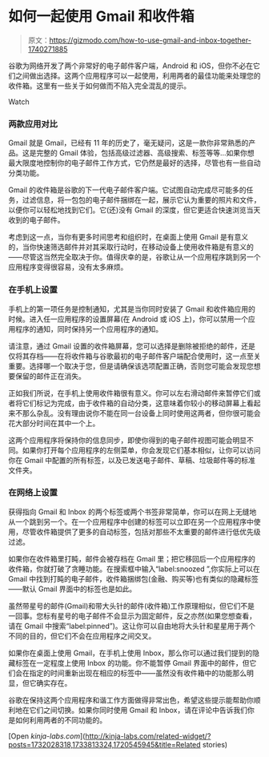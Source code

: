 # 如何一起使用 Gmail 和收件箱

> 原文：<https://gizmodo.com/how-to-use-gmail-and-inbox-together-1740271885>

谷歌为网络开发了两个非常好的电子邮件客户端，Android 和 iOS，但你不必在它们之间做出选择。这两个应用程序可以一起使用，利用两者的最佳功能来处理您的收件箱。这里有一些关于如何做而不陷入完全混乱的提示。

Watch

### **两款应用对比**

Gmail 就是 Gmail，已经有 11 年的历史了，毫无疑问，这是一款你非常熟悉的产品。这是完整的 Gmail 体验，包括高级过滤器、高级搜索、标签等等...如果你想最大限度地控制你的电子邮件工作方式，它仍然是最好的选择，尽管也有一些自动分类功能。

Gmail 的收件箱是谷歌的下一代电子邮件客户端。它试图自动完成尽可能多的任务，过滤信息，将一包包的电子邮件捆绑在一起，展示它认为重要的照片和文件，以便你可以轻松地找到它们。它(还)没有 Gmail 的深度，但它更适合快速浏览当天收到的电子邮件。

考虑到这一点，当你有更多时间思考和组织时，在桌面上使用 Gmail 是有意义的，当你快速筛选邮件并对其采取行动时，在移动设备上使用收件箱是有意义的——尽管这当然完全取决于你。值得庆幸的是，谷歌让从一个应用程序跳到另一个应用程序变得很容易，没有太多麻烦。

### **在手机上设置**

手机上的第一项任务是控制通知，尤其是当你同时安装了 Gmail 和收件箱应用的时候。进入任一应用程序的设置屏幕(在 Android 或 iOS 上)，你可以禁用一个应用程序的通知，同时保持另一个应用程序的通知。

请注意，通过 Gmail 设置的收件箱屏幕，您可以选择是删除被拒绝的邮件，还是仅将其存档——在将收件箱与谷歌最初的电子邮件客户端配合使用时，这一点至关重要。选择哪一个取决于您，但是请确保该选项配置正确，否则您可能会发现您想要保留的邮件正在消失。

正如我们所说，在手机上使用收件箱很有意义。你可以左右滑动邮件来暂停它们或者将它们标记为完成，由于收件箱的自动分类，这意味着你较小的移动屏幕上看起来不那么杂乱。没有理由说你不能在同一台设备上同时使用这两者，但你很可能会花大部分时间在其中一个上。

这两个应用程序将保持你的信息同步，即使你得到的电子邮件视图可能会明显不同。如果你打开每个应用程序的左侧菜单，你会发现它们基本相似，让你可以访问你在 Gmail 中配置的所有标签，以及已发送电子邮件、草稿、垃圾邮件等的标准文件夹。

### **在网络上设置**

获得指向 Gmail 和 Inbox 的两个标签或两个书签非常简单，你可以在网上无缝地从一个跳到另一个。在一个应用程序中创建的标签可以立即在另一个应用程序中使用，尽管收件箱提供了更多的自动标签，包括对那些不太重要的邮件进行低优先级过滤。

如果你在收件箱里打盹，邮件会被存档在 Gmail 里；把它移回后一个应用程序的收件箱，你就打破了贪睡功能。在搜索框中输入“label:snoozed ”,你实际上可以在 Gmail 中找到打盹的电子邮件，收件箱捆绑包(金融、购买等)也有类似的隐藏标签——默认 Gmail 界面中的标签也是如此。

虽然带星号的邮件(Gmail)和带大头针的邮件(收件箱)工作原理相似，但它们不是一回事。您标有星号的电子邮件不会显示为固定邮件，反之亦然(如果您想查看，请在 Gmail 中搜索“label:pinned”)。这让你可以自由地将大头针和星星用于两个不同的目的，但它们不会在应用程序之间交叉。

如果你在桌面上使用 Gmail，在手机上使用 Inbox，那么你可以通过我们提到的隐藏标签在一定程度上使用 Inbox 的功能。你不能暂停 Gmail 界面中的邮件，但它们会在指定的时间重新出现在相应的标签中——虽然没有收件箱中的功能那么明显，但它确实存在。

谷歌在保持这两个应用程序和谐工作方面做得非常出色，希望这些提示能帮助你顺利地在它们之间切换。如果你同时使用 Gmail 和 Inbox，请在评论中告诉我们你是如何利用两者的不同功能的。

[Open *kinja-labs.com*](http://kinja-labs.com/related-widget/?posts=1732028318,1733813324,1720545945&title=Related stories)